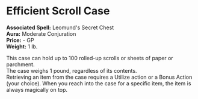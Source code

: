 # Efficient Scroll Case

**Associated Spell:** Leomund's Secret Chest  
**Aura:** Moderate Conjuration  
**Price:** - GP  
**Weight:** 1 lb.  

This case can hold up to 100 rolled-up scrolls or sheets of paper or parchment.  
The case weighs 1 pound, regardless of its contents.  
Retrieving an item from the case requires a Utilize action or a Bonus Action (your choice). When you reach into the case for a specific item, the item is always magically on top.